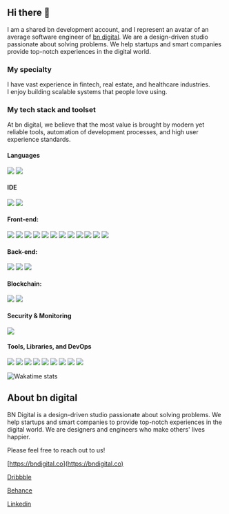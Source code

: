 ## Hi there 👋

I am a shared bn development account, and I represent an avatar of an average software engineer of [bn digital](http://bndigital.co). We are a design-driven studio passionate about solving problems. We help startups and smart companies provide top-notch experiences in the digital world.

### My specialty

I have vast experience in fintech, real estate, and healthcare industries.  
I enjoy building scalable systems that people love using.

### My tech stack and toolset

At bn digital, we believe that the most value is brought by modern yet reliable tools, automation of development processes, and high user experience standards.

#### Languages

![](https://img.shields.io/badge/JavaScript-Language-informational?style=flat-square&logo=javascript&logoColor=white&color=2bbc8a)
![](https://img.shields.io/badge/TypeScript-Dialect-informational?style=flat-square&logo=typescript&logoColor=white&color=2bbc8a)

#### IDE

![](https://img.shields.io/badge/VS_Code-Editor-informational?style=flat-square&logo=visual-studio-code&logoColor=white&color=2bbc8a)
![](https://img.shields.io/badge/WebStorm-Editor-informational?style=flat-square&logo=webstorm&logoColor=white&color=2bbc8a)

#### Front-end:

![](https://img.shields.io/badge/React-Framework-informational?style=flat-square&logo=react&logoColor=white&color=2bbc8a)
![](https://img.shields.io/badge/Ant_Design-UI_Framework-informational?style=flat-square&logo=ant-design&logoColor=white&color=2bbc8a)
![](https://img.shields.io/badge/LESS-Dialect-informational?style=flat-square&logo=less&logoColor=white&color=2bbc8a)
![](https://img.shields.io/badge/SASS-Dialect-informational?style=flat-square&logo=sass&logoColor=white&color=2bbc8a)
![](https://img.shields.io/badge/Bootstrap-UI_Framework-informational?style=flat-square&logo=bootstrap&logoColor=white&color=2bbc8a)
![](https://img.shields.io/badge/React_Bootstrap-Library-informational?style=flat-square&logo=react&logoColor=white&color=2bbc8a)
![](https://img.shields.io/badge/Redux-State_Management-informational?style=flat-square&logo=redux&logoColor=white&color=2bbc8a)
![](https://img.shields.io/badge/Tailwind_CSS-Styling_Framework-informational?style=flat-square&logo=tailwind-css&logoColor=white&color=2bbc8a)
![](https://img.shields.io/badge/Material_UI-UI_Framework-informational?style=flat-square&logo=material-ui&logoColor=white&color=2bbc8a)
![](https://img.shields.io/badge/Storybook-UI_Toolkit-informational?style=flat-square&logo=storybook&logoColor=white&color=2bbc8a)
![](https://img.shields.io/badge/HTML-Language-informational?style=flat-square&logo=html5&logoColor=white&color=2bbc8a)
![](https://img.shields.io/badge/CSS-Language-informational?style=flat-square&logo=css3&logoColor=white&color=2bbc8a)

#### Back-end:

![](https://img.shields.io/badge/Node.js-Runtime_Environment-informational?style=flat-square&logo=node.js&logoColor=white&color=2bbc8a)
![](https://img.shields.io/badge/Express.js-Server_Framework-informational?style=flat-square&logo=express&logoColor=white&color=2bbc8a)
![](https://img.shields.io/badge/Strapi-CMS-informational?style=flat-square&logo=strapi&logoColor=white&color=2bbc8a)

#### Blockchain:

![](https://img.shields.io/badge/ethers.js-Library-informational?style=flat-square&logo=ethereum&logoColor=white&color=2bbc8a)
![](https://img.shields.io/badge/web3.js-Library-informational?style=flat-square&logo=ethereum&logoColor=white&color=2bbc8a)

#### Security & Monitoring

![](https://img.shields.io/badge/Vault-Secrets_Storage-informational?style=flat-square&logo=vault&logoColor=white&color=2bbc8a)

#### Tools, Libraries, and DevOps

![](https://img.shields.io/badge/Github-Repository-informational?style=flat-square&logo=github&logoColor=white&color=2bbc8a)
![](https://img.shields.io/badge/Github_Actions-CI|CD-informational?style=flat-square&logo=githubactions&logoColor=white&color=2bbc8a)
![](https://img.shields.io/badge/GraphQL-API_Development-informational?style=flat-square&logo=graphql&logoColor=white&color=2bbc8a)
![](https://img.shields.io/badge/Axios-HTTP_Client-informational?style=flat-square&logo=axios&logoColor=white&color=2bbc8a)
![](https://img.shields.io/badge/Webpack-Module_Bundler-informational?style=flat-square&logo=webpack&logoColor=white&color=2bbc8a)
![](https://img.shields.io/badge/Gulp-Task_Runner-informational?style=flat-square&logo=gulp&logoColor=white&color=2bbc8a)
![](https://img.shields.io/badge/Figma-Design_Tool-informational?style=flat-square&logo=figma&logoColor=white&color=2bbc8a)
![](https://img.shields.io/badge/Photoshop-Image_Editing-informational?style=flat-square&logo=adobe-photoshop&logoColor=white&color=2bbc8a)
![](https://img.shields.io/badge/Docker-Container_Platform-informational?style=flat-square&logo=docker&logoColor=white&color=2bbc8a)

![Wakatime stats](https://wakatime.com/share/@bb43d648-836f-4dfb-be67-6bdb6716f76d/a93efbac-cce0-4f38-8092-4de86cef3923.svg)

## About bn digital

BN Digital is a design-driven studio passionate about solving problems. We help startups and smart companies to provide top-notch experiences in the digital world. We are designers and engineers who make others' lives happier.

Please feel free to reach out to us!

[https://bndigital.co](https://bndigital.co)

[Dribbble](https://dribbble.com/bndigital)

[Behance](https://www.behance.net/bn_digital)

[Linkedin](https://www.linkedin.com/company/bndigital-llc)
